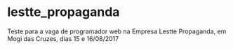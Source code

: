 # lestte_propaganda
Teste para a vaga de programador web na Empresa Lestte Propaganda, em Mogi das Cruzes, dias 15 e 16/08/2017
